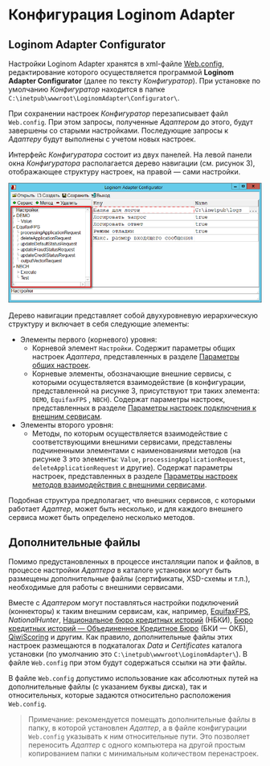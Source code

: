 # Конфигурация Loginom Adapter

## Loginom Adapter Configurator

Настройки Loginom Adapter хранятся в xml-файле [Web.config](https://ru.wikipedia.org/wiki/Web.config), редактирование которого осуществляется программой **Loginom Adapter Configurator** (далее по тексту *Конфигуратор*). При установке по умолчанию *Конфигуратор* находится в папке `C:\inetpub\wwwroot\LoginomAdapter\Configurator\`.

При сохранении настроек *Конфигуратор* перезаписывает файл `Web.config`. При этом запросы, полученные *Адаптером* до этого, будут завершены со старыми настройками. Последующие запросы к *Адаптеру* будут выполнены с учетом новых настроек.

Интерфейс *Конфигуратора* состоит из двух панелей. На левой панели окна *Конфигуратора* располагается дерево навигации (см. рисунок 3), отображающее структуру настроек, на правой — сами настройки.

![Рисунок 3. Дерево навигации настроек](./images/adapter_navigation_tree.png)

Дерево навигации представляет собой двухуровневую иерархическую структуру и включает в себя следующие элементы:

* Элементы первого (корневого) уровня:
  * Корневой элемент `Настройки`. Содержит параметры общих настроек *Адаптера*, представленных в разделе [Параметры общих настроек](./parameters.md#parametry-obschikh-nastroek).
  * Корневые элементы, обозначающие внешние сервисы, с которыми осуществляется взаимодействие (в конфигурации, представленной на рисунке 3, присутствуют три таких элемента: `DEMO`, `EquifaxFPS` , `NBCH`). Содержат параметры настроек, представленных в разделе [Параметры настроек подключения к внешним сервисам](./parameters.md#parametry-nastroek-podklyucheniya-k-vneshnim-servisam).
* Элементы второго уровня:
  * Методы, по которым осуществляется взаимодействие с соответствующими внешними сервисами, представлены подчиненными элементами с наименованиями методов (на рисунке 3 это элементы: `Value`, `processingApplicationRequest`, `deleteApplicationRequest` и другие). Содержат параметры настроек, представленных в разделе [Параметры настроек методов взаимодействия с внешними сервисами](./parameters.md#parametry-nastroek-metodov-vzaimodeystviya-s-vneshnimi-servisami).

Подобная структура предполагает, что внешних сервисов, с которыми работает *Адаптер*, может быть несколько, и для каждого внешнего сервиса может быть определено несколько методов.

## Дополнительные файлы

Помимо предустановленных в процессе инсталляции папок и файлов, в процессе настройки *Адаптера* в каталоге установки могут быть размещены дополнительные файлы (сертификаты, XSD-схемы и т.п.), необходимые для работы с внешними сервисами.

Вместе с *Адаптером* могут поставляться настройки подключений (коннекторы) к таким внешним сервисам, как, например, [EquifaxFPS](https://www.equifax.ru), *NationalHunter*, [Национальное бюро кредитных историй](https://www.nbki.ru/) (НБКИ), [Бюро кредитных историй — Объединенное Кредитное Бюро](https://bki-okb.ru) (БКИ — ОКБ), [QiwiScoring](https://corp.qiwi.com/business/banks/scoring.action) и другим. Как правило, дополнительные файлы этих настроек размещаются в подкаталогах *Data* и *Certificates* каталога установки (по умолчанию это `C:\inetpub\wwwroot\LoginomAdapter\`). В файле `Web.config` при этом будут содержаться ссылки на эти файлы.

В файле `Web.config` допустимо использование как абсолютных путей на дополнительные файлы (с указанием буквы диска), так и относительных, которые задаются относительно расположения `Web.config`.

> Примечание: рекомендуется помещать дополнительные файлы в папку, в которой установлен *Адаптер*, а в файле конфигурации `Web.config` указывать к ним относительные пути. Это позволяет переносить *Адаптер* с одного компьютера на другой простым копированием папки с минимальным количеством перенастроек.
